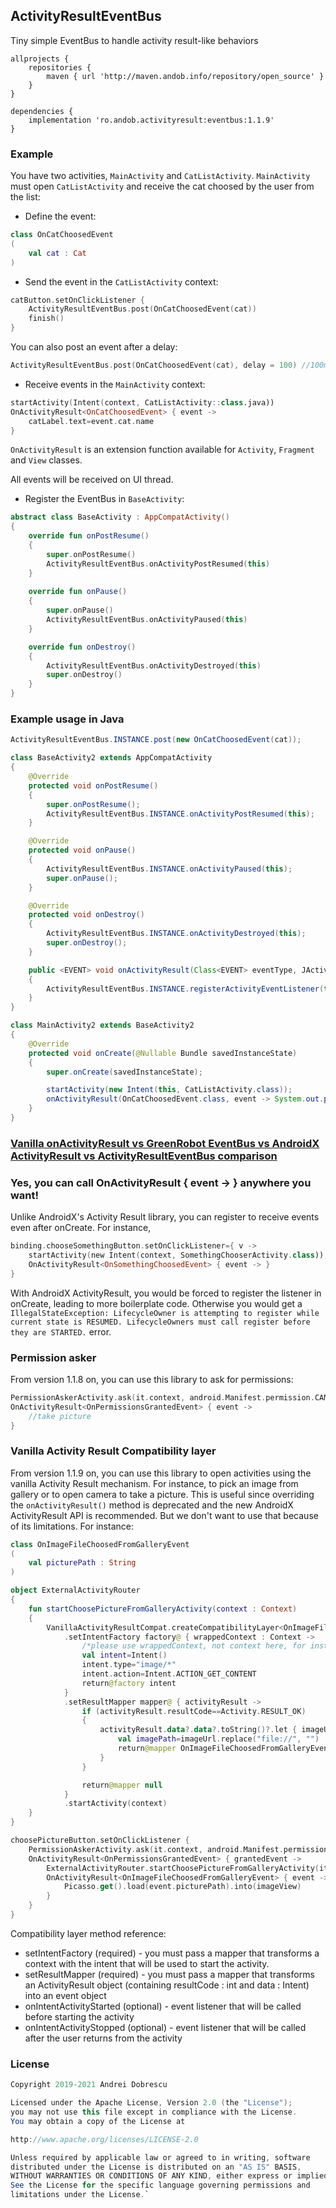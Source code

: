 ## ActivityResultEventBus

Tiny simple EventBus to handle activity result-like behaviors

```
allprojects {
    repositories {
        maven { url 'http://maven.andob.info/repository/open_source' }
    }
}
```
```
dependencies {
    implementation 'ro.andob.activityresult:eventbus:1.1.9'
}
```

### Example

You have two activities, ``MainActivity`` and ``CatListActivity``. ``MainActivity`` must open ``CatListActivity`` and receive the cat choosed by the user from the list:

- Define the event:

```kotlin
class OnCatChoosedEvent
(
    val cat : Cat
)
```

- Send the event in the ``CatListActivity`` context:

```kotlin
catButton.setOnClickListener {
    ActivityResultEventBus.post(OnCatChoosedEvent(cat))
    finish()
}
```

You can also post an event after a delay:

```kotlin
ActivityResultEventBus.post(OnCatChoosedEvent(cat), delay = 100) //100ms
```

- Receive events in the ``MainActivity`` context:

```kotlin
startActivity(Intent(context, CatListActivity::class.java))
OnActivityResult<OnCatChoosedEvent> { event ->
    catLabel.text=event.cat.name
}
```

``OnActivityResult`` is an extension function available for ``Activity``, ``Fragment`` and ``View`` classes.

All events will be received on UI thread.

- Register the EventBus in ``BaseActivity``:

```kotlin
abstract class BaseActivity : AppCompatActivity()
{
    override fun onPostResume()
    {
        super.onPostResume()
        ActivityResultEventBus.onActivityPostResumed(this)
    }
    
    override fun onPause()
    {
        super.onPause()
        ActivityResultEventBus.onActivityPaused(this)
    }

    override fun onDestroy()
    {
        ActivityResultEventBus.onActivityDestroyed(this)
        super.onDestroy()
    }
}
```

### Example usage in Java

```java
ActivityResultEventBus.INSTANCE.post(new OnCatChoosedEvent(cat));
```

```java
class BaseActivity2 extends AppCompatActivity
{
    @Override
    protected void onPostResume()
    {
        super.onPostResume();
        ActivityResultEventBus.INSTANCE.onActivityPostResumed(this);
    }

    @Override
    protected void onPause()
    {
        ActivityResultEventBus.INSTANCE.onActivityPaused(this);
        super.onPause();
    }

    @Override
    protected void onDestroy()
    {
        ActivityResultEventBus.INSTANCE.onActivityDestroyed(this);
        super.onDestroy();
    }

    public <EVENT> void onActivityResult(Class<EVENT> eventType, JActivityResultEventListener<EVENT> eventListener)
    {
        ActivityResultEventBus.INSTANCE.registerActivityEventListener(this, eventType, eventListener);
    }
}
```

```java
class MainActivity2 extends BaseActivity2
{
    @Override
    protected void onCreate(@Nullable Bundle savedInstanceState)
    {
        super.onCreate(savedInstanceState);

        startActivity(new Intent(this, CatListActivity.class));
        onActivityResult(OnCatChoosedEvent.class, event -> System.out.println(event.getCat()));
    }
}
```


### [Vanilla onActivityResult vs GreenRobot EventBus vs AndroidX ActivityResult vs ActivityResultEventBus comparison](https://github.com/andob/ActivityResultEventBus/blob/master/COMPARISON.md)

### Yes, you can call OnActivityResult<EVENT> { event -> } anywhere you want!

Unlike AndroidX's Activity Result library, you can register to receive events even after onCreate. For instance,

```kotlin
binding.chooseSomethingButton.setOnClickListener={ v ->
    startActivity(new Intent(context, SomethingChooserActivity.class));
    OnActivityResult<OnSomethingChoosedEvent> { event -> }
}
```

With AndroidX ActivityResult, you would be forced to register the listener in onCreate, leading to more boilerplate code. Otherwise you would get a ``IllegalStateException: LifecycleOwner is attempting to register while current state is RESUMED. LifecycleOwners must call register before they are STARTED.`` error.

### Permission asker

From version 1.1.8 on, you can use this library to ask for permissions:

```kotlin
PermissionAskerActivity.ask(it.context, android.Manifest.permission.CAMERA)
OnActivityResult<OnPermissionsGrantedEvent> { event ->
    //take picture
}
```

### Vanilla Activity Result Compatibility layer

From version 1.1.9 on, you can use this library to open activities using the vanilla Activity Result mechanism. For instance, to pick an image from gallery or to open camera to take a picture. This is useful since overriding the ``onActivityResult()`` method is deprecated and the new AndroidX ActivityResult API is recommended. But we don't want to use that because of its limitations. For instance:

```kotlin
class OnImageFileChoosedFromGalleryEvent
(
    val picturePath : String
)
```

```kotlin
object ExternalActivityRouter
{
    fun startChoosePictureFromGalleryActivity(context : Context)
    {
        VanillaActivityResultCompat.createCompatibilityLayer<OnImageFileChoosedFromGalleryEvent>()
            .setIntentFactory factory@ { wrappedContext : Context ->
                /*please use wrappedContext, not context here, for instance new Intent(wrappedContext, clazz)*/
                val intent=Intent()
                intent.type="image/*"
                intent.action=Intent.ACTION_GET_CONTENT
                return@factory intent
            }
            .setResultMapper mapper@ { activityResult ->
                if (activityResult.resultCode==Activity.RESULT_OK)
                {
                    activityResult.data?.data?.toString()?.let { imageUrl ->
                        val imagePath=imageUrl.replace("file://", "")
                        return@mapper OnImageFileChoosedFromGalleryEvent(imagePath)
                    }
                }

                return@mapper null
            }
            .startActivity(context)
    }
}
```

```kotlin
choosePictureButton.setOnClickListener {
    PermissionAskerActivity.ask(it.context, android.Manifest.permission.CAMERA)
    OnActivityResult<OnPermissionsGrantedEvent> { grantedEvent ->
        ExternalActivityRouter.startChoosePictureFromGalleryActivity(it.context)
        OnActivityResult<OnImageFileChoosedFromGalleryEvent> { event ->
            Picasso.get().load(event.picturePath).into(imageView)
        }
    }
}
```

Compatibility layer method reference:
- setIntentFactory (required) - you must pass a mapper that transforms a context with the intent that will be used to start the activity.
- setResultMapper (required) - you must pass a mapper that transforms an ActivityResult object (containing resultCode : int and data : Intent) into an event object
- onIntentActivityStarted (optional) - event listener that will be called before starting the activity
- onIntentActivityStopped (optional) - event listener that will be called after the user returns from the activity

### License

```java
Copyright 2019-2021 Andrei Dobrescu

Licensed under the Apache License, Version 2.0 (the "License");
you may not use this file except in compliance with the License.
You may obtain a copy of the License at

http://www.apache.org/licenses/LICENSE-2.0

Unless required by applicable law or agreed to in writing, software
distributed under the License is distributed on an "AS IS" BASIS,
WITHOUT WARRANTIES OR CONDITIONS OF ANY KIND, either express or implied.
See the License for the specific language governing permissions and
limitations under the License.`
